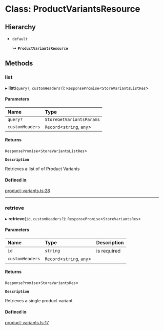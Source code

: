 # Class: ProductVariantsResource

## Hierarchy

- `default`

  ↳ **`ProductVariantsResource`**

## Methods

### list

▸ **list**(`query?`, `customHeaders?`): `ResponsePromise`<`StoreVariantsListRes`\>

#### Parameters

| Name | Type |
| :------ | :------ |
| `query?` | `StoreGetVariantsParams` |
| `customHeaders` | `Record`<`string`, `any`\> |

#### Returns

`ResponsePromise`<`StoreVariantsListRes`\>

**`Description`**

Retrieves a list of of Product Variants

#### Defined in

[product-variants.ts:28](https://github.com/medusajs/medusa/blob/418ff2a33/packages/medusa-js/src/resources/product-variants.ts#L28)

___

### retrieve

▸ **retrieve**(`id`, `customHeaders?`): `ResponsePromise`<`StoreVariantsRes`\>

#### Parameters

| Name | Type | Description |
| :------ | :------ | :------ |
| `id` | `string` | is required |
| `customHeaders` | `Record`<`string`, `any`\> |  |

#### Returns

`ResponsePromise`<`StoreVariantsRes`\>

**`Description`**

Retrieves a single product variant

#### Defined in

[product-variants.ts:17](https://github.com/medusajs/medusa/blob/418ff2a33/packages/medusa-js/src/resources/product-variants.ts#L17)
